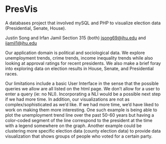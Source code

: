 # PresVis
A databases project that involved mySQL and PHP to visualize election data (Presidential, Senate, House).

Justin Song and Irfan Jamil
Section 315 (both)
jsong69@jhu.edu and ijamil1@jhu.edu

Our application domain is political and sociological data. We explore unemployment trends, crime trends, income inequality trends while also looking at approval ratings for recent presidents. We also make a brief foray into exploring data on election results in House, Senate, and Presidential races.

Our limitations include a basic User Interface in the sense that the possible queries we allow are all listed on the html page. We don’t allow for a user to enter a query (ie: no NLI). Incorporating a NLI would be a possible next step if we had more time. In addition, our visualizations are not as complex/sophisticated as we’d like. If we had more time, we’d have liked to work on making them more interesting. One such example is being able to plot the unemployment trend line over the past 50-60 years but having a color-coded segment of the line correspond to the president at the time with a legend somewhere on the graph. Another example could be clustering more specific election data (county election data) to provide data visualization that shows groups of people who voted for a certain party. 

